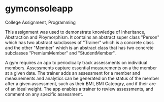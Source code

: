# gymconsoleapp

College Assignment, Programming

This assignment was used to demonstrate knowledge of Inheritance, Abstraction and Ploymorphism. It contains an abstract super class
"Person" which has two abstract subclasses of "Trainer" which is a concrete class and the other "Member" which is an abstract class
that has two concrete subclasses "PremiumMember" and "StudentMember".

A gym requires an app to periodically track assessments on individual members. Assessments capture essential
measurements on a the member at a given date. The trainer adds an assessment for a member and measurements and analytics can be
generated on the status of the member after a given assessment, such as their BMI, BMI Cateogry, and if their are of an ideal 
weight. The app enables a trainer to review assessments, and comment on any specific assessment.


